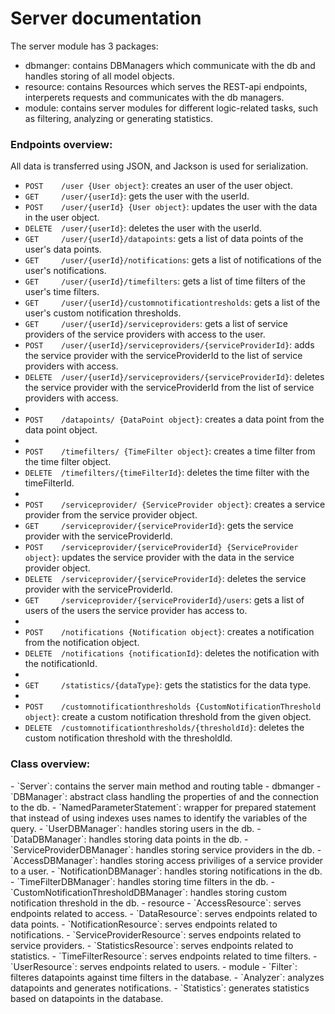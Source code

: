# Server documentation

The server module has 3 packages:
 - dbmanger: contains DBManagers which communicate with the db and handles storing of all model objects.
 - resource: contains Resources which serves the REST-api endpoints, interperets requests and communicates with the db managers.
 - module: contains server modules for different logic-related tasks, such as filtering, analyzing or generating statistics.

<h3>Endpoints overview:</h3>
All data is transferred using JSON, and Jackson is used for serialization.

 - `POST    /user {User object}`: creates an user of the user object.
 - `GET     /user/{userId}`: gets the user with the userId.
 - `POST    /user/{userId} {User object}`: updates the user with the data in the user object.
 - `DELETE  /user/{userId}`: deletes the user with the userId.
 - `GET     /user/{userId}/datapoints`: gets a list of data points of the user's data points.
 - `GET     /user/{userId}/notifications`: gets a list of notifications of the user's notifications.
 - `GET     /user/{userId}/timefilters`: gets a list of time filters of the user's time filters.
 - `GET     /user/{userId}/customnotificationtresholds`: gets a list of the user's custom notification thresholds.
 - `GET     /user/{userId}/serviceproviders`: gets a list of service providers of the service providers with access to the user.
 - `POST    /user/{userId}/serviceproviders/{serviceProviderId}`: adds the service provider with the serviceProviderId to the list of service providers with access.
 - `DELETE  /user/{userId}/serviceproviders/{serviceProviderId}`: deletes the service provider with the serviceProviderId from the list of service providers with access.
 - <br>
 - `POST    /datapoints/ {DataPoint object}`: creates a data point from the data point object.
 - <br>
 - `POST    /timefilters/ {TimeFilter object}`: creates a time filter from the time filter object.
 - `DELETE  /timefilters/{timeFilterId}`: deletes the time filter with the timeFilterId.
 - <br>
 - `POST    /serviceprovider/ {ServiceProvider object}`: creates a service provider from the service provider object.
 - `GET     /serviceprovider/{serviceProviderId}`: gets the service provider with the serviceProviderId.
 - `POST    /serviceprovider/{serviceProviderId} {ServiceProvider object}`: updates the service provider with the data in the service provider object.
 - `DELETE  /serviceprovider/{serviceProviderId}`: deletes the service provider with the serviceProviderId.
 - `GET     /serviceprovider/{serviceProviderId}/users`: gets a list of users of the users the service provider has access to.
 - <br>
 - `POST    /notifications {Notification object}`: creates a notification from the notification object.
 - `DELETE  /notifications {notificationId}`: deletes the notification with the notificationId.
 - <br>
 - `GET     /statistics/{dataType}`: gets the statistics for the data type.
 - <br>
 - `POST    /customnotificationthresholds {CustomNotificationThreshold object}`: create a custom notification threshold from the given object.
 - `DELETE  /customnotificationthresholds/{thresholdId}`: deletes the custom notification threshold with the thresholdId.

<h3>Class overview:</h3>
 - `Server`: contains the server main method and routing table
 - dbmanger
   - `DBManager`: abstract class handling the properties of and the connection to the db.
   - `NamedParameterStatement`: wrapper for prepared statement that instead of using indexes uses names to identify the variables of the query.
   - `UserDBManager`: handles storing users in the db.
   - `DataDBManager`: handles storing data points in the db.
   - `ServiceProviderDBManager`: handles storing service providers in the db.
   - `AccessDBManager`: handles storing access priviliges of a service provider to a user.
   - `NotificationDBManager`: handles storing notifications in the db.
   - `TimeFilterDBManager`: handles storing time filters in the db.
   - `CustomNotificationThresholdDBManager`: handles storing custom notification threshold in the db.
 - resource
   - `AccessResource`: serves endpoints related to access.
   - `DataResource`: serves endpoints related to data points.
   - `NotificationResource`: serves endpoints related to notifications.
   - `ServiceProviderResource`: serves endpoints related to service providers.
   - `StatisticsResource`: serves endpoints related to statistics.
   - `TimeFilterResource`: serves endpoints related to time filters.
   - `UserResource`: serves endpoints related to users.
 - module
   - `Filter`: filteres datapoints against time filters in the database.
   - `Analyzer`: analyzes datapoints and generates notifications.
   - `Statistics`: generates statistics based on datapoints in the database.